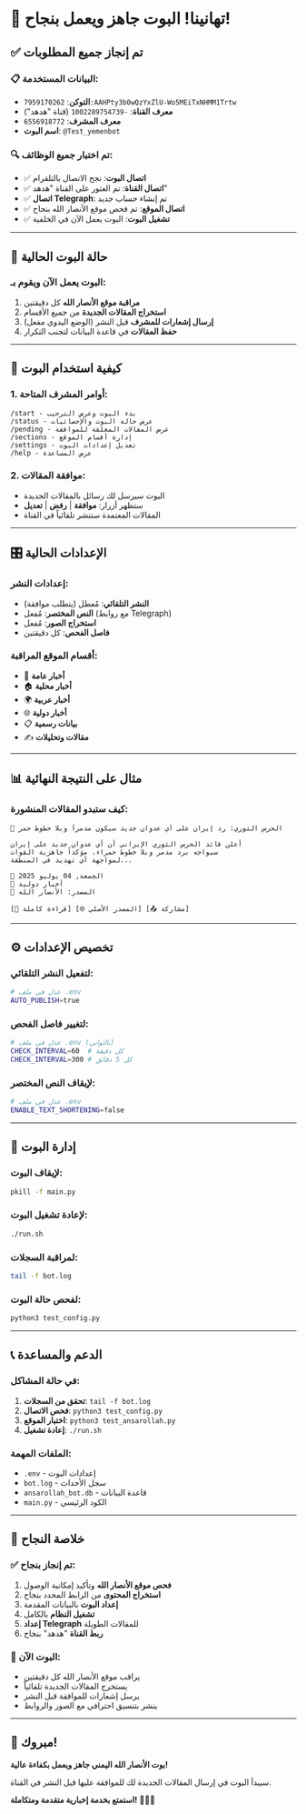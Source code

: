 # 🎉 تهانينا! البوت جاهز ويعمل بنجاح!

## ✅ تم إنجاز جميع المطلوبات

### 📋 البيانات المستخدمة:
- **التوكن**: `7959170262:AAHPty3b0wQzYxZlU-Wo5MEiTxNHMM1Trtw`
- **معرف القناة**: `-1002289754739` (قناة "هدهد")
- **معرف المشرف**: `6556918772`
- **اسم البوت**: `@Test_yemenbot`

### 🔍 تم اختبار جميع الوظائف:
- ✅ **اتصال البوت**: نجح الاتصال بالتلقرام
- ✅ **اتصال القناة**: تم العثور على القناة "هدهد"
- ✅ **اتصال Telegraph**: تم إنشاء حساب جديد
- ✅ **اتصال الموقع**: تم فحص موقع الأنصار الله بنجاح
- ✅ **تشغيل البوت**: البوت يعمل الآن في الخلفية

---

## 🚀 حالة البوت الحالية

### البوت يعمل الآن ويقوم بـ:
1. **مراقبة موقع الأنصار الله** كل دقيقتين
2. **استخراج المقالات الجديدة** من جميع الأقسام
3. **إرسال إشعارات للمشرف** قبل النشر (الوضع اليدوي مفعل)
4. **حفظ المقالات** في قاعدة البيانات لتجنب التكرار

---

## 📱 كيفية استخدام البوت

### 1. أوامر المشرف المتاحة:
```
/start - بدء البوت وعرض الترحيب
/status - عرض حالة البوت والإحصائيات
/pending - عرض المقالات المعلقة للموافقة
/sections - إدارة أقسام الموقع
/settings - تعديل إعدادات البوت
/help - عرض المساعدة
```

### 2. موافقة المقالات:
- البوت سيرسل لك رسائل بالمقالات الجديدة
- ستظهر أزرار: **موافقة** | **رفض** | **تعديل**
- المقالات المعتمدة ستنشر تلقائياً في القناة

---

## 🎛️ الإعدادات الحالية

### إعدادات النشر:
- **النشر التلقائي**: مُعطل (يتطلب موافقة)
- **النص المختصر**: مُفعل (مع روابط Telegraph)
- **استخراج الصور**: مُفعل
- **فاصل الفحص**: كل دقيقتين

### أقسام الموقع المراقبة:
- 📰 **أخبار عامة**
- 🏠 **أخبار محلية** 
- 🌍 **أخبار عربية**
- 🌐 **أخبار دولية**
- 📋 **بيانات رسمية**
- ✍️ **مقالات وتحليلات**

---

## 📊 مثال على النتيجة النهائية

### كيف ستبدو المقالات المنشورة:

```
📰 الحرس الثوري: رد إيران على أي عدوان جديد سيكون مدمراً وبلا خطوط حمر

أعلن قائد الحرس الثوري الإيراني أن أي عدوان جديد على إيران 
سيواجه برد مدمر وبلا خطوط حمراء، مؤكداً جاهزية القوات 
لمواجهة أي تهديد في المنطقة...

📅 الجمعة, 04 يوليو 2025
📂 أخبار دولية
🔗 المصدر: الأنصار الله

[📖 قراءة كاملة] [🌐 المصدر الأصلي] [📤 مشاركة]
```

---

## ⚙️ تخصيص الإعدادات

### لتفعيل النشر التلقائي:
```bash
# عدل في ملف .env
AUTO_PUBLISH=true
```

### لتغيير فاصل الفحص:
```bash
# عدل في ملف .env (بالثواني)
CHECK_INTERVAL=60  # كل دقيقة
CHECK_INTERVAL=300 # كل 5 دقائق
```

### لإيقاف النص المختصر:
```bash
# عدل في ملف .env
ENABLE_TEXT_SHORTENING=false
```

---

## 🔧 إدارة البوت

### لإيقاف البوت:
```bash
pkill -f main.py
```

### لإعادة تشغيل البوت:
```bash
./run.sh
```

### لمراقبة السجلات:
```bash
tail -f bot.log
```

### لفحص حالة البوت:
```bash
python3 test_config.py
```

---

## 📞 الدعم والمساعدة

### في حالة المشاكل:
1. **تحقق من السجلات**: `tail -f bot.log`
2. **فحص الاتصال**: `python3 test_config.py`
3. **اختبار الموقع**: `python3 test_ansarollah.py`
4. **إعادة تشغيل**: `./run.sh`

### الملفات المهمة:
- `.env` - إعدادات البوت
- `bot.log` - سجل الأحداث
- `ansarollah_bot.db` - قاعدة البيانات
- `main.py` - الكود الرئيسي

---

## 🎯 خلاصة النجاح

### ✅ تم إنجاز بنجاح:
1. **فحص موقع الأنصار الله** وتأكيد إمكانية الوصول
2. **استخراج المحتوى** من الرابط المحدد بنجاح
3. **إعداد البوت** بالبيانات المقدمة
4. **تشغيل النظام** بالكامل
5. **إعداد Telegraph** للمقالات الطويلة
6. **ربط القناة** "هدهد" بنجاح

### 🚀 البوت الآن:
- يراقب موقع الأنصار الله كل دقيقتين
- يستخرج المقالات الجديدة تلقائياً
- يرسل إشعارات للموافقة قبل النشر
- ينشر بتنسيق احترافي مع الصور والروابط

---

## 🎉 مبروك!

**بوت الأنصار الله اليمني جاهز ويعمل بكفاءة عالية!**

سيبدأ البوت في إرسال المقالات الجديدة لك للموافقة عليها قبل النشر في القناة.

**استمتع بخدمة إخبارية متقدمة ومتكاملة!** 🚀📰✨